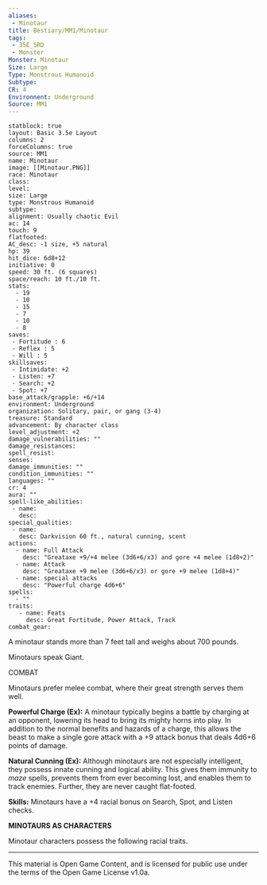 ```yaml
---
aliases:
 - Minotaur
title: Bestiary/MM1/Minotaur
tags: 
 - 35E_SRD
 - Monster
Monster: Minotaur
Size: Large
Type: Monstrous Humanoid
Subtype: 
CR: 4
Environnent: Underground
Source: MM1
---
```


```statblock
statblock: true
layout: Basic 3.5e Layout
columns: 2
forceColumns: true
source: MM1 
name: Minotaur
image: [[Minotaur.PNG]]
race: Minotaur
class: 
level: 
size: Large
type: Monstrous Humanoid
subtype: 
alignment: Usually chaotic Evil
ac: 14
touch: 9
flatfooted: 
AC_desc: -1 size, +5 natural
hp: 39
hit_dice: 6d8+12
initiative: 0
speed: 30 ft. (6 squares)
space/reach: 10 ft./10 ft.
stats:
  - 19
  - 10
  - 15
  - 7
  - 10
  - 8
saves:
 - Fortitude : 6
 - Reflex : 5
 - Will : 5
skillsaves:
 - Intimidate: +2
 - Listen: +7
 - Search: +2
 - Spot: +7
base_attack/grapple: +6/+14
environment: Underground
organization: Solitary, pair, or gang (3-4)
treasure: Standard
advancement: By character class
level_adjustment: +2
damage_vulnerabilities: ""
damage_resistances: 
spell_resist: 
senses: 
damage_immunities: ""
condition_immunities: ""
languages: ""
cr: 4
aura: ""
spell-like_abilities:
 - name: 
   desc: 
special_qualities:
 - name:
   desc: Darkvision 60 ft., natural cunning, scent
actions:
  - name: Full Attack
    desc: "Greataxe +9/+4 melee (3d6+6/x3) and gore +4 melee (1d8+2)"
  - name: Attack
    desc: "Greataxe +9 melee (3d6+6/x3) or gore +9 melee (1d8+4)"
  - name: special attacks
    desc: "Powerful charge 4d6+6"
spells:
  - ""
traits:
   - name: Feats
     desc: Great Fortitude, Power Attack, Track
combat_gear:  
```


A minotaur stands more than 7 feet tall and weighs about 700 pounds.

Minotaurs speak Giant.

COMBAT

Minotaurs prefer melee combat, where their great strength serves them well.


**Powerful Charge (Ex):** A minotaur typically begins a battle by charging at an opponent, lowering its head to bring its mighty horns into play. In addition to the normal benefits and hazards of a charge, this allows the beast to make a single gore attack with a +9 attack bonus that deals 4d6+6 points of damage.


**Natural Cunning (Ex):** Although minotaurs are not especially intelligent, they possess innate cunning and logical ability. This gives them immunity to *maze* spells, prevents them from ever becoming lost, and enables them to track enemies. Further, they are never caught flat-footed.


**Skills:** Minotaurs have a +4 racial bonus on Search, Spot, and Listen checks.


**MINOTAURS AS CHARACTERS**


Minotaur characters possess the following racial traits.

---

This material is Open Game Content, and is licensed for public use under the terms of the Open Game License v1.0a.

